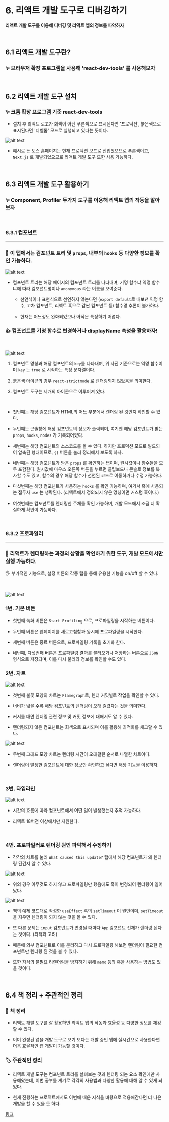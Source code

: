 # 6. 리액트 개발 도구로 디버깅하기

**리액트 개발 도구를 이용해 디버깅 및 리액트 앱의 정보를 파악하자**

<br>

## 6.1 리액트 개발 도구란?

### ✨ 브라우저 확장 프로그램을 사용해 'react-dev-tools' 를 사용해보자

<br>

## 6.2 리액트 개발 도구 설치

### ✨ 크롬 확장 프로그램 기준 react-dev-tools

- 설치 후 리액트 로고가 회색이 아닌 푸른색으로 표시된다면 '프로덕션', 붉은색으로 표시된다면 '디벨롭' 모드로 실행되고 있다는 뜻이다.

![alt text](image.png)

- 예시로 든 토스 홈페이지는 현재 프로덕션 모드로 진입했으므로 푸른색이고, `Next.js` 로 개발되었으므로 리액트 개발 도구 또한 사용 가능하다.

<br>

## 6.3 리액트 개발 도구 활용하기

### ✨ Component, Profiler 두가지 도구를 이용해 리액트 앱의 작동을 알아보자

<br>

### 6.3.1 컴포넌트

---

### 🔖 이 탭에서는 컴포넌트 트리 및 `props`, 내부의 `hooks` 등 다양한 정보를 확인 가능하다.

![alt text](image-1.png)

- 컴포넌트 트리는 해당 페이지의 컴포넌트 트리를 나타내며, 기명 함수냐 익명 함수냐에 따라 컴포넌트명이나 `anonymous` 라는 이름을 보여준다.

  - 선언식이나 표현식으로 선언하지 않는다면 (`export default`로 내보낸 익명 함수, 고차 컴포넌트, 리액트 훅으로 감싼 컴포넌트 등) 함수명 추론이 불가하다.

  - 현재는 어느정도 완화되었으나 아직은 특정하기 어렵다.

### 👍 컴포넌트를 기명 함수로 변경하거나 displayName 속성을 활용하자!

<br>

![alt text](image-2.png)

1. 컴포넌트 명칭과 해당 컴포넌트의 `key`를 나타내며, 위 사진 기준으로는 익명 함수이며 `key` 는 `true` 로 시작하는 특정 문자열이다.

2. 붉은색 아이콘의 경우 `react-strictmode` 로 렌더링되지 않았음을 의미한다.

3. 컴포넌트 도구는 세개의 아이콘으로 이루어져 있다.

<br>

- 첫번째는 해당 컴포넌트가 HTML의 어느 부분에서 렌더링 된 것인지 확인할 수 있다.

- 두번째는 콘솔창에 해당 컴포넌트의 정보가 출력되며, 여기엔 해당 컴포넌트가 받는 `props`, `hooks`, `nodes` 가 기록되어있다.

- 세번째는 해당 컴포넌트의 소스코드를 볼 수 있다. 하지만 프로덕션 모드로 빌드되어 압축된 형태이므로, `{}` 버튼을 눌러 정리해서 보도록 하자.

- 네번째는 해당 컴포넌트가 받은 `props` 를 확인하는 탭이며, 원시값이나 함수들을 모두 포함한다. 원시값에 마우스 오른쪽 버튼을 누르면 클립보드나 콘솔로 정보를 복사할 수도 있고, 함수의 경우 해당 함수가 선언된 코드로 이동하거나 수정 가능하다.

- 다섯번째는 해당 컴포넌트가 사용하는 `hooks` 를 확인 가능하며, 여기서 훅에 사용되는 접두사 `use` 는 생략된다. (리액트에서 정의되지 않은 명칭이면 커스텀 훅이다.)

- 여섯번째는 컴포넌트를 렌더링한 주체를 확인 가능하며, 개발 모드에서 조금 더 확실하게 확인이 가능하다.

<br>

### 6.3.2 프로파일러

---

### 🔖 리액트가 렌더링하는 과정의 상황을 확인하기 위한 도구, 개발 모드에서만 실행 가능하다.

🖐️ 부가적인 기능으로, 설정 버튼의 각종 탭을 통해 유용한 기능을 on/off 할 수 있다.

<br>

![alt text](image-3.png)

### 1번. 기본 버튼

- 첫번째 녹화 버튼은 `Start Profiling` 으로, 프로파일링을 시작하는 버튼이다.

- 두번째 버튼은 웹페이지를 새로고침함과 동시에 프로파일링을 시작한다.

- 세번째 버튼은 종료 버튼으로, 프로파일링 기록을 초기화 한다.

- 네번째, 다섯번째 버튼은 프로파일링 결과를 불러오거나 저장하는 버튼으로 `JSON` 형식으로 저장되며, 이를 다시 불러와 정보를 확인할 수도 있다.

### 2번. 차트

![alt text](image-4.png)

- 첫번째 불꽃 모양의 차트는 `Flamegraph`로, 렌더 커밋별로 작업을 확인할 수 있다.

- 너비가 넓을 수록 해당 컴포넌트의 렌더링이 오래 걸렸다는 것을 의미한다.

- 커서를 대면 렌더링 관련 정보 및 커밋 정보에 대해서도 알 수 있다.

- 렌더링되지 않은 컴포넌트는 회색으로 표시되며 이를 활용해 최적화를 체크할 수 있다.

![alt text](image-5.png)

- 두번째 그래프 모양 차트는 렌더링 시간이 오래걸린 순서로 나열한 차트이다.

- 렌더링이 발생한 컴포넌트에 대한 정보만 확인하고 싶다면 해당 기능을 이용하자.

<br>

### 3번. 타임라인

![alt text](image-6.png)

- 시간의 흐름에 따라 컴포넌트에서 어떤 일이 발생했는지 추적 가능하다.

- 리액트 18버전 이상에서만 지원한다.

<br>

### 4번. 프로파일러로 렌더링 원인 파악해서 수정하기

- 각각의 차트를 눌러 `What caused this update?` 탭에서 해당 컴포넌트가 왜 렌더링 된건지 알 수 있다.

![alt text](image-7.png)

- 위의 경우 아무것도 하지 않고 프로파일링만 했음에도 훅이 변경되어 렌더링이 일어났다.

![alt text](image-8.png)

- 책의 예제 코드대로 작성한 `useEffect` 훅의 `setTimeout` 이 원인이며, `setTimeout` 을 지우면 렌더링이 되지 않는 것을 볼 수 있다.

- 또 다른 문제는 `input` 컴포넌트가 변경될 때마다 `App` 컴포넌트 전체가 렌더링 된다는 것이다. (최적화 고려)

- 때문에 외부 컴포넌트로 이를 분리하고 다시 프로파일링 해보면 렌더링이 필요한 컴포넌트만 렌더링 된 것을 볼 수 있다.

- 또한 자식의 불필요 리렌더링을 방지하기 위해 `memo` 등의 훅을 사용하는 방법도 있을 것이다.

<br>

## 6.4 책 정리 + 주관적인 정리

### 🔖 책 정리

- 리액트 개발 도구를 잘 활용하면 리액트 앱의 작동과 효율성 등 다양한 정보를 체킹할 수 있다.

- 이미 완성된 앱을 개발 도구로 보기 보다는 개발 중인 앱에 실시간으로 사용한다면 더욱 효율적인 웹 개발이 가능할 것이다.

### 🏷️ 주관적인 정리

- 리액트 개발 도구는 컴포넌트 트리를 살펴보는 것과 렌더링 되는 요소 확인에만 사용해왔는데, 이번 공부를 계기로 각각의 사용법과 다양한 활용에 대해 알 수 있게 되었다.

- 현재 진행하는 프로젝트에서도 이번에 배운 지식을 바탕으로 적용해간다면 더 나은 개발을 할 수 있을 듯 하다.

[링크](https://velog.io/@seesaw/React-%EA%B0%9C%EB%B0%9C%EC%9E%90-%EB%8F%84%EA%B5%AC-%ED%99%9C%EC%9A%A9%ED%95%98%EA%B8%B0-Dev-Tools)

